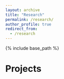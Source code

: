```yaml
---
layout: archive
title: "Research"
permalink: /research/
author_profile: true
redirect_from:
  - /research
---
```


{% include base_path %}

Projects
======






  

